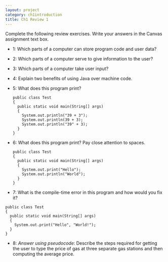 ```yaml
---
layout: project
category: ch1introduction
title: Ch1 Review 1
---
```


Complete the following review exercises. Write your answers in the Canvas assignment text box.

  -  1: Which parts of a computer can store program code and user data?
  -  2: Which parts of a computer serve to give information to the user?
  -  3: Which parts of a computer take user input?
  -  4: Explain two benefits of using Java over machine code.
  -  5: What does this program print?

     ```
     public class Test
     {
       public static void main(String[] args)
       {
         System.out.println("39 + 3");
         System.out.println(39 + 3);
         System.out.println("39" + 3);
       }
     }
     ```

  -  6: What does this program print? Pay close attention to spaces.

     ```
     public class Test
     {
       public static void main(String[] args)
       {
         System.out.print("Hello");
         System.out.println("World");
       }
     }
     ```

  -  7: What is the compile-time error in this program and how would you fix it?

  ```
  public class Test
  {
    public static void main(String[] args)
    {
      System.out.print("Hello", "World!");
    }
  }
  ```

  -  8: *Answer using pseudocode*: Describe the steps required for getting the user to type the price of gas at three separate gas stations and then computing the average price.
